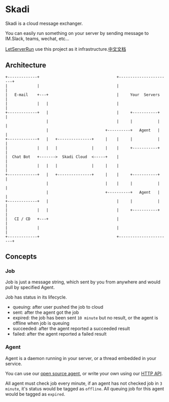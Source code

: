 # Skadi

Skadi is a cloud message exchanger.

You can easily run something on your server by sending message to IM.Slack, teams, wechat, etc...

[LetServerRun](https://letserver.run) use this project as it infrastructure.[中文文档](https://letserver.run/docs/)

## Architecture

```text
+-------------+                                  +-----------------------+
|             |                                  |                       |
|   E-mail    +---+                              |     Your  Servers     |
|             |   |                              |                       |
+-------------+   |                              |     +-----------+     |
                  |                              |     |           |     |
                  |                         +----------+   Agent   |     |
+-------------+   |   +---------------+     |    |     |           |     |
|             |   |   |               |     |    |     +-----------+     |
|  Chat Bot   +------->  Skadi Cloud  <-----+    |                       |
|             |   |   |               |     |    |                       |
+-------------+   |   +---------------+     |    |     +-----------+     |
                  |                         |    |     |           |     |
                  |                         +----------+   Agent   |     |
+-------------+   |                              |     |           |     |
|             |   |                              |     +-----------+     |
|   CI / CD   +---+                              |                       |
|             |                                  |                       |
+-------------+                                  +-----------------------+
```

## Concepts

### Job
Job is just a message string, which sent by you from anywhere and would pull by specified Agent.

Job has status in its lifecycle.
* queuing: after user pushed the job to cloud
* sent: after the agent got the job
* expired: the job has been sent `10 minute` but no result, or the agent is offline when job is queuing
* succeeded: after the agent reported a succeeded result
* failed: after the agent reported a failed result

### Agent
Agent is a daemon running in your server, or a thread embedded in your service.

You can use our [open source agent](https://github.com/hack-fan/skadi-agent-shell),
or write your own using our [HTTP API](https://letserver.run/ref/).

All agent must check job every minute, if an agent has not checked job in `3 minute`,
it's status would be tagged as `offline`. All queuing job for this agent would be tagged as `expired`.
